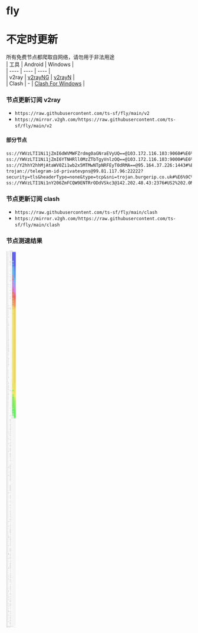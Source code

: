 # fly
# 不定时更新
所有免费节点都爬取自网络，请勿用于非法用途  
|  工具  | Android  | Windows  |  
|  ----  | ----   | ----  |  
| v2ray  | [v2rayNG](https://github.com/2dust/v2rayNG/releases) | [v2rayN](https://github.com/2dust/v2rayN/releases) |  
| Clash  | - | [Clash For Windows](https://github.com/2dust/clashN/releases) | 
  
### 节点更新订阅  v2ray
- `https://raw.githubusercontent.com/ts-sf/fly/main/v2`  
- `https://mirror.v2gh.com/https://raw.githubusercontent.com/ts-sf/fly/main/v2`  

#### 部分节点  
``` 
ss://YWVzLTI1Ni1jZmI6dWVMWFZrdmg0aGNraEVyUQ==@103.172.116.103:9060#%E6%9C%AA%E7%9F%A5%20601.4KB%2Fs
ss://YWVzLTI1Ni1jZmI6YTNHRll0MzZTbTgyVnlzOQ==@103.172.116.103:9000#%E6%9C%AA%E7%9F%A52%20601.4KB%2Fs
ss://Y2hhY2hhMjAtaWV0Zi1wb2x5MTMwNTpNRFEyT0dRMA==@95.164.37.226:1443#%E6%9C%AA%E7%9F%A53%2011.6MB%2Fs
trojan://telegram-id-privatevpns@99.81.117.96:22222?security=tls&headerType=none&type=tcp&sni=trojan.burgerip.co.uk#%E6%9C%AA%E7%9F%A54
ss://YWVzLTI1Ni1nY206ZmFCQW9ENTRrODdVSkc3@142.202.48.43:2376#US2%202.0MB%2Fs
```
### 节点更新订阅  clash
- `https://raw.githubusercontent.com/ts-sf/fly/main/clash`  
- `https://mirror.v2gh.com/https://raw.githubusercontent.com/ts-sf/fly/main/clash`  

### 节点测速结果
![image](traffic.png)
